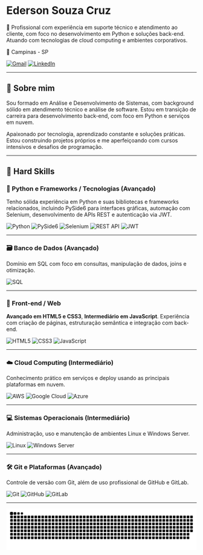 # Ederson Souza Cruz

🎯 Profissional com experiência em suporte técnico e atendimento ao cliente, com foco no desenvolvimento em Python e soluções back-end. Atuando com tecnologias de cloud computing e ambientes corporativos.

📍 Campinas - SP 

[![Gmail](https://img.shields.io/badge/Gmail-D14836?style=for-the-badge&logo=gmail&logoColor=white)](mailto:edersoncruz1337@gmail.com)
[![LinkedIn](https://img.shields.io/badge/LinkedIn-0077B5?style=for-the-badge&logo=linkedin&logoColor=white)](https://www.linkedin.com/in/edersoncruz/)

---

## 💼 Sobre mim

Sou formado em Análise e Desenvolvimento de Sistemas, com background sólido em atendimento técnico e análise de software. Estou em transição de carreira para desenvolvimento back-end, com foco em Python e serviços em nuvem.  

Apaixonado por tecnologia, aprendizado constante e soluções práticas. Estou construindo projetos próprios e me aperfeiçoando com cursos intensivos e desafios de programação.

---

## 🚀 Hard Skills

### 🐍 Python e Frameworks / Tecnologias (Avançado)  
Tenho sólida experiência em Python e suas bibliotecas e frameworks relacionados, incluindo PySide6 para interfaces gráficas, automação com Selenium, desenvolvimento de APIs REST e autenticação via JWT.

![Python](https://img.shields.io/badge/python-3670A0?style=for-the-badge&logo=python&logoColor=ffdd54)
![PySide6](https://img.shields.io/badge/PySide6-1C82C3?style=for-the-badge&logo=qt&logoColor=white)
![Selenium](https://img.shields.io/badge/Selenium-43B02A?style=for-the-badge&logo=selenium&logoColor=white)
![REST API](https://img.shields.io/badge/REST_API-61DAFB?style=for-the-badge&logo=postman&logoColor=black)
![JWT](https://img.shields.io/badge/JWT-000000?style=for-the-badge&logo=jsonwebtoken&logoColor=white)

---

### 🗃️ Banco de Dados (Avançado)  
Domínio em SQL com foco em consultas, manipulação de dados, joins e otimização.

![SQL](https://img.shields.io/badge/SQL-4479A1?style=for-the-badge&logo=mysql&logoColor=white)

---

### 🎨 Front-end / Web  
**Avançado em HTML5 e CSS3**, **Intermediário em JavaScript**. Experiência com criação de páginas, estruturação semântica e integração com back-end.

![HTML5](https://img.shields.io/badge/HTML5-E34F26?style=for-the-badge&logo=html5&logoColor=white)
![CSS3](https://img.shields.io/badge/CSS3-1572B6?style=for-the-badge&logo=css3&logoColor=white)
![JavaScript](https://img.shields.io/badge/javascript-F7DF1E?style=for-the-badge&logo=javascript&logoColor=black)

---

### ☁️ Cloud Computing (Intermediário)  
Conhecimento prático em serviços e deploy usando as principais plataformas em nuvem.

![AWS](https://img.shields.io/badge/AWS-232F3E?style=for-the-badge&logo=amazonaws&logoColor=white)
![Google Cloud](https://img.shields.io/badge/google_cloud-4285F4?style=for-the-badge&logo=googlecloud&logoColor=white)
![Azure](https://img.shields.io/badge/azure-0078D4?style=for-the-badge&logo=microsoftazure&logoColor=white)

---

### 💻 Sistemas Operacionais (Intermediário)  
Administração, uso e manutenção de ambientes Linux e Windows Server.

![Linux](https://img.shields.io/badge/Linux-FCC624?style=for-the-badge&logo=linux&logoColor=black)
![Windows Server](https://img.shields.io/badge/Windows_Server-0078D7?style=for-the-badge&logo=windowsserver&logoColor=white)

---

### 🛠️ Git e Plataformas (Avançado)  
Controle de versão com Git, além de uso profissional de GitHub e GitLab.

![Git](https://img.shields.io/badge/git-F05032?style=for-the-badge&logo=git&logoColor=white)
![GitHub](https://img.shields.io/badge/github-181717?style=for-the-badge&logo=github&logoColor=white)
![GitLab](https://img.shields.io/badge/gitlab-FCA121?style=for-the-badge&logo=gitlab&logoColor=white)

---
<picture align="center">
  <source media="(prefers-color-scheme: dark)" srcset="https://raw.githubusercontent.com/mari4souza/mari4souza/output/github-contribution-grid-snake-dark.svg">
  <source media="(prefers-color-scheme: light)" srcset="https://raw.githubusercontent.com/mari4souza/mari4souza/output/github-contribution-grid-snake-dark.svg">
  <img align="center" alt="github contribution grid snake animation" src="https://raw.githubusercontent.com/mari4souza/mari4souza/output/github-contribution-grid-snake.svg">
</picture>




